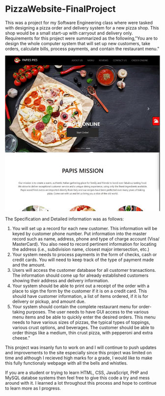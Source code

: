 # PizzaWebsite-FinalProject
This was a project for my Software Engineering class where were tasked with designing a pizza order and delivery system for a new pizza shop. This shop would be a small start-up with carryout and delivery only. Requirements for this project were summarized as the following,"You are to design the whole computer system that will set up new customers, take orders, calculate bills, process payments, and contain the restaurant menu." 

![Home Web Demo](https://github.com/JaymeAlann/PizzaWebsite-FinalProject/blob/master/FinalProject/img/README_gif.gif "Home Demo")

The Specification and Detailed information was as follows:

1. You will set up a record for each new customer. This information will be keyed by customer phone number. Put information into the master record such as name, address, phone and type of charge account (Visa/ MasterCard). You also need to record pertinent information for locating the address (i.e., subdivision name, closest major intersection, etc.)
2. Your system needs to process payments in the form of checks, cash or credit cards. You will need to keep track of the type of payment made and the amount.
3. Users will access the customer database for all customer transactions. The information should come up for already established customers showing their address and delivery information.
4. Your system should be able to print out a receipt of the order with a place to sign the form by the customer if it is on a credit card. This should have customer information, a list of items ordered, if it is for delivery or pickup, and amount due.
5. Your system should contain the complete restaurant menu for order-taking purposes. The user needs to have GUI access to the various menu items and be able to quickly enter the desired orders. This menu needs to have various sizes of pizzas, the typical types of toppings, various crust options, and beverages. The customer should be able to order things like a medium, thin crust pizza, with pepperoni and extra cheese."

This project was insanly fun to work on and I will continue to push updates and improvements to the site especially since this project was limited on time and although I recieved high marks for a grade, I would like to make this fully functionaly webpage with all the bells and whistles. 

If you are a student or trying to learn HTML, CSS, JavaScript, PHP and MySQL databse systems then feel free to give this code a try and mess around with it. I learned a lot throughout this process and hope to continue to learn more as I progress. 
